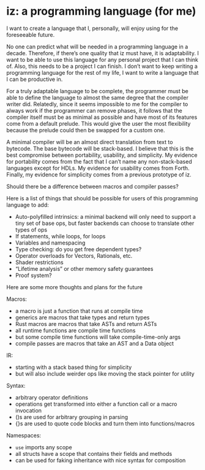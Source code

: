 # iz: a programming language (for me)

I want to create a language that I, personally, will enjoy using for the foreseeable future.

No one can predict what will be needed in a programming language in a decade. Therefore, if there’s one quality that iz must have, it is adaptability. I want to be able to use this language for any personal project that I can think of. Also, this needs to be a project I can finish. I don’t want to keep writing a programming language for the rest of my life, I want to write a language that I can be productive in.

For a truly adaptable language to be complete, the programmer must be able to define the language to almost the same degree that the compiler writer did. Relatedly, since it seems impossible to me for the compiler to always work if the programmer can remove phases, it follows that the compiler itself must be as minimal as possible and have most of its features come from a default prelude. This would give the user the most flexibility because the prelude could then be swapped for a custom one.

A minimal compiler will be an almost direct translation from text to bytecode. The base bytecode will be stack-based. I believe that this is the best compromise between portability, usability, and simplicity. My evidence for portability comes from the fact that I can’t name any non-stack-based languages except for HDLs. My evidence for usability comes from Forth. Finally, my evidence for simplicity comes from a previous prototype of iz.

Should there be a difference between macros and compiler passes?

Here is a list of things that should be possible for users of this programming language to add:
- Auto-polyfilled intrinsics: a minimal backend will only need to support a tiny set of base ops, but faster backends can choose to translate other types of ops
- If statements, while loops, for loops
- Variables and namespacing
- Type checking: do you get free dependent types?
- Operator overloads for Vectors, Rationals, etc.
- Shader restrictions
- “Lifetime analysis” or other memory safety guarantees
- Proof system?

Here are some more thoughts and plans for the future

Macros:
- a macro is just a function that runs at compile time
- generics are macros that take types and return types
- Rust macros are macros that take ASTs and return ASTs
- all runtime functions are compile time functions
- but some compile time functions will take compile-time-only args
- compile passes are macros that take an AST and a Data object

IR:
- starting with a stack based thing for simplicity
- but will also include weirder ops like moving the stack pointer for utility

Syntax:
- arbitrary operator definitions
- operations get transformed into either a function call or a macro invocation
- ()s are used for arbitrary grouping in parsing
- {}s are used to quote code blocks and turn them into functions/macros

Namespaces:
- `use` imports any scope
- all structs have a scope that contains their fields and methods
- can be used for faking inheritance with nice syntax for composition
